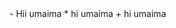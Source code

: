 <!--*Hyee This is me Sharmeen Fatima* (single Staric *Italic*)
**Hyee This is me Sharmeen Fatima** (Double Staric **BOLD** )
# Hyee This is me Sharmeen Fatima (Hachtag if one so Implement (H1 heading 1 in HTML) IF IT'S MORE THAN 1 SO IT'S ALSO IMPLIMANET LIKE HIGHDING IN HTML. 
> Hyee This is me Sharmeen Fatima (it's output like simple and easy code).
# Hyee This is me Sharmeen Fatima (H1 Heading 1)
## Hyee This is me Sharmeen Fatima (H2 Heading 2)
### Hyee This is me Sharmeen Fatima (H3 Heading 3)
#### Hyee This is me Sharmeen Fatima (H4 Heading 4)
##### Hyee This is me Sharmeen Fatima (H5 Heading 5)
###### Hyee This is me Sharmeen Fatima (H6 Heading 6)--!>
- Hii umaima
* hi umaima
+ hi umaima



